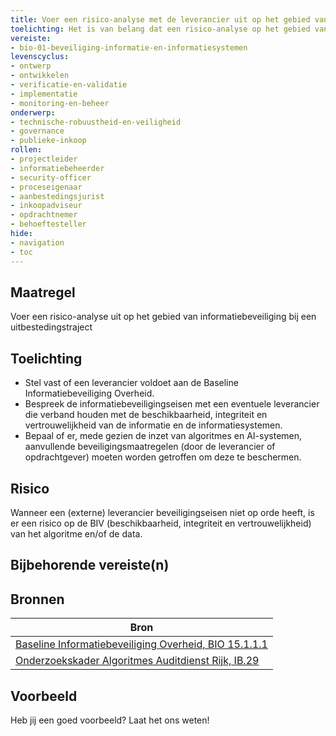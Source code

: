 ```yaml
---
title: Voer een risico-analyse met de leverancier uit op het gebied van informatiebeveiliging bij een uitbestedingstraject
toelichting: Het is van belang dat een risico-analyse op het gebied van informatiebeveiliging wordt uitgevoerd met een aanbieder van algoritmes of AI-systemen in het geval van een uitbestedingstraject.
vereiste:
- bio-01-beveiliging-informatie-en-informatiesystemen
levenscyclus:
- ontwerp
- ontwikkelen
- verificatie-en-validatie
- implementatie
- monitoring-en-beheer
onderwerp:
- technische-robuustheid-en-veiligheid
- governance
- publieke-inkoop
rollen:
- projectleider
- informatiebeheerder
- security-officer
- proceseigenaar
- aanbestedingsjurist
- inkoopadviseur
- opdrachtnemer
- behoeftesteller
hide:
- navigation
- toc
---
```


<!-- tags -->

## Maatregel
Voer een risico-analyse uit op het gebied van informatiebeveiliging bij een uitbestedingstraject

## Toelichting
- Stel vast of een leverancier voldoet aan de Baseline Informatiebeveiliging Overheid.
- Bespreek de informatiebeveiligingseisen met een eventuele leverancier die verband houden met de beschikbaarheid, integriteit en vertrouwelijkheid van de informatie en de informatiesystemen.
- Bepaal of er, mede gezien de inzet van algoritmes en AI-systemen, aanvullende beveiligingsmaatregelen (door de leverancier of opdrachtgever) moeten worden getroffen om deze te beschermen.




## Risico
Wanneer een (externe) leverancier beveiligingseisen niet op orde heeft, is er een risico op de BIV (beschikbaarheid, integriteit en vertrouwelijkheid) van het algoritme en/of de data.

## Bijbehorende vereiste(n)

<!-- list_vereisten_on_maatregelen_page -->

## Bronnen

| Bron                        |
|-----------------------------|
| [Baseline Informatiebeveiliging Overheid, BIO 15.1.1.1](https://www.digitaleoverheid.nl/overzicht-van-alle-onderwerpen/cybersecurity/bio-en-ensia/baseline-informatiebeveiliging-overheid/) |
| [Onderzoekskader Algoritmes Auditdienst Rijk, IB.29](https://www.rijksoverheid.nl/documenten/rapporten/2023/07/11/onderzoekskader-algoritmes-adr-2023) |

## Voorbeeld

Heb jij een goed voorbeeld? Laat het ons weten!
